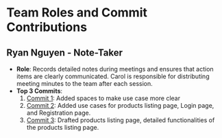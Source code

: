 # Team Roles and Commit Contributions

## Ryan Nguyen - Note-Taker
- **Role**: Records detailed notes during meetings and ensures that action items are clearly communicated. Carol is responsible for distributing meeting minutes to the team after each session.
- **Top 3 Commits**:
  1. [Commit 1]([https://github.com/repo/commit1](https://github.com/mykaala/umassmarketplace/commit/53ba5a8ee5d79792545a724c8d128a7e94df98c1)): Added spaces to make use case more clear
  2. [Commit 2]([https://github.com/repo/commit2](https://github.com/mykaala/umassmarketplace/commit/9f0fb440fda692216c3f356fdb1a5ac687702a6a)): Added use cases for products listing page, Login page, and Registration page.
  3. [Commit 3]([https://github.com/repo/commit3](https://github.com/mykaala/umassmarketplace/commit/83106299accb0e03fbdf84137090bba0b4319254)): Drafted products listing page, detailed functionalities of the products listing page.

